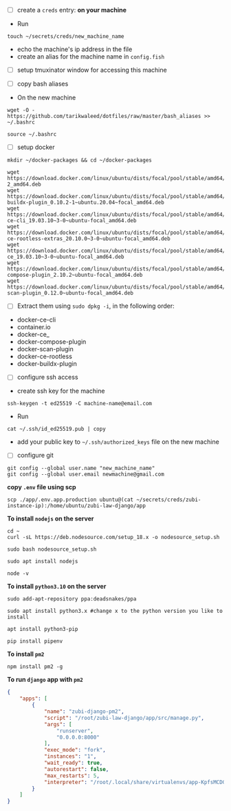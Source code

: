 - [ ] create a `creds` entry:
**on your machine**

- Run
```shell
touch ~/secrets/creds/new_machine_name
```
- echo the machine's ip address in the file
- create an alias for the  machine name in `config.fish`
- [ ] setup tmuxinator window for accessing this machine

- [ ] copy bash aliases
- On the new machine

```shell
wget -O - https://github.com/tarikwaleed/dotfiles/raw/master/bash_aliases >> ~/.bashrc
```
```shell
source ~/.bashrc
```

- [ ] setup docker
```shell
mkdir ~/docker-packages && cd ~/docker-packages
```
```shell
wget https://download.docker.com/linux/ubuntu/dists/focal/pool/stable/amd64/containerd.io_1.2.13-2_amd64.deb
wget https://download.docker.com/linux/ubuntu/dists/focal/pool/stable/amd64/docker-buildx-plugin_0.10.2-1~ubuntu.20.04~focal_amd64.deb
wget https://download.docker.com/linux/ubuntu/dists/focal/pool/stable/amd64/docker-ce-cli_19.03.10~3-0~ubuntu-focal_amd64.deb
wget https://download.docker.com/linux/ubuntu/dists/focal/pool/stable/amd64/docker-ce-rootless-extras_20.10.0~3-0~ubuntu-focal_amd64.deb
wget https://download.docker.com/linux/ubuntu/dists/focal/pool/stable/amd64/docker-ce_19.03.10~3-0~ubuntu-focal_amd64.deb
wget https://download.docker.com/linux/ubuntu/dists/focal/pool/stable/amd64/docker-compose-plugin_2.10.2~ubuntu-focal_amd64.deb
wget https://download.docker.com/linux/ubuntu/dists/focal/pool/stable/amd64/docker-scan-plugin_0.12.0~ubuntu-focal_amd64.deb
```
- [ ] Extract them using `sudo dpkg -i`, in the following order:
- docker-ce-cli
- container.io
- docker-ce_
- docker-compose-plugin
- docker-scan-plugin
- docker-ce-rootless
- docker-buildx-plugin

- [ ] configure ssh access
- create ssh key for the machine
```shell
ssh-keygen -t ed25519 -C machine-name@email.com
```

- Run
```shell
cat ~/.ssh/id_ed25519.pub | copy
```
- add your public key to `~/.ssh/authorized_keys` file on the new machine

- [ ] configure git
```shell
git config --global user.name "new_machine_name"
git config --global user.email newmachine@gmail.com
```

**copy `.env` file using scp**
```shell
scp ./app/.env.app.production ubuntu@(cat ~/secrets/creds/zubi-instance-ip):/home/ubuntu/zubi-law-django/app
```
**To install `nodejs` on the server**
```shell
cd ~
curl -sL https://deb.nodesource.com/setup_18.x -o nodesource_setup.sh
```
```shell
sudo bash nodesource_setup.sh
```
```shell
sudo apt install nodejs
```
```shell
node -v
```

**To install `python3.10` on the server**
```shell
sudo add-apt-repository ppa:deadsnakes/ppa
```
```shell
sudo apt install python3.x #change x to the python version you like to install
```
```shell
apt install python3-pip
```
```shell
pip install pipenv
```




**To install `pm2`**
```shell
npm install pm2 -g
```


**To run `django` app with `pm2`**

```json
{
    "apps": [
        {
            "name": "zubi-django-pm2",
            "script": "/root/zubi-law-django/app/src/manage.py",
            "args": [
                "runserver",
                "0.0.0.0:8000"
            ],
            "exec_mode": "fork",
            "instances": "1",
            "wait_ready": true,
            "autorestart": false,
            "max_restarts": 5,
            "interpreter": "/root/.local/share/virtualenvs/app-KpfsMCDG/bin/python"
        }
    ]
}

```
